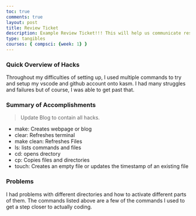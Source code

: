 ```yaml
---
toc: true
comments: true
layout: post
title: Review Ticket
description: Example Review Ticket!!! This will help us communicate results.
type: tangibles
courses: { compsci: {week: 1} }
---
```


### Quick Overview of Hacks
Throughout my difficulties of setting up, I used multiple commands to try and setup my vscode and github account onto kasm. I had many struggles and failures but of course, I was able to get past that.

### Summary of Accomplishments
> Update Blog to contain all hacks.  
- make: Creates webpage or blog
- clear: Refreshes terminal
- make clean: Refreshes Files
- ls: lists commands and files
- cd: opens drectory
- cp: Copies files and directories
- touch: Creates an empty file or updates the timestamp of an existing file

### Problems
I had problems with different directories and how to activate different parts of them. The commands listed above are a few of the commands I used to get a step closer to actually coding.